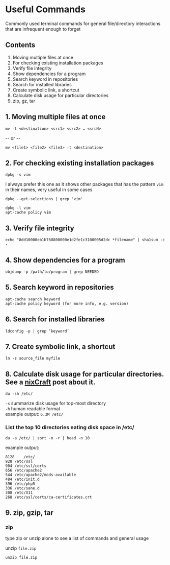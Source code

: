 # Useful Commands
Commonly used terminal commands for general file/directory interactions that are infrequent enough to forget

## Contents
1. Moving multiple files at once
2. For checking existing installation packages
3. Verify file integrity
4. Show dependencies for a program
5. Search keyword in repositories
6. Search for installed libraries
7. Create symbolic link, a shortcut
8. Calculate disk usage for particular directories
9. zip, gz, tar


## 1. Moving multiple files at once
	mv -t <destination> <src1> <src2> … <srcN>
-- or -- 

	mv <file1> <file2> <file3> -t <destination>

## 2. For checking existing installation packages
	dpkg -s vim
	
I always prefer this one as it shows other packages that has the pattern `vim` in their names, very useful in some cases
	
	dpkg --get-selections | grep 'vim'

	dpkg -l vim
	apt-cache policy vim

## 3. Verify file integrity
	echo "8dd10000eb1b768800000e1d2fe1c3100005d2dc *filename" | sha1sum -c -

## 4. Show dependencies for a program
	objdump -p /path/to/program | grep NEEDED

## 5. Search keyword in repositories
	apt-cache search keyword
	apt-cache policy keyword (for more info, e.g. version)

## 6. Search for installed libraries
	ldconfig -p | grep ‘keyword’

## 7. Create symbolic link, a shortcut
	ln -s source_file myfile

## 8. Calculate disk usage for particular directories. See a [nixCraft](https://www.cyberciti.biz/faq/linux-check-disk-space-command/) post about it.
	du -sh /etc/

```-s``` summarize  disk usage for top-most directory  
```-h``` human readable format  
example output: ```6.3M /etc/```

### List the top 10 directories eating disk space in /etc/
	du -a /etc/ | sort -n -r | head -n 10

example output: 

	8128	/etc/
	928	/etc/ssl
	904	/etc/ssl/certs
	656	/etc/apache2
	544	/etc/apache2/mods-available
	484	/etc/init.d
	396	/etc/php5
	336	/etc/sane.d
	308	/etc/X11
	268	/etc/ssl/certs/ca-certificates.crt

## 9. zip, gzip, tar

### zip
type zip or unzip alone to see a list of commands and general usage

unzip `file.zip` 

`unzip file.zip`
